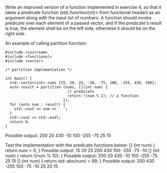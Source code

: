 Write an improved version of a function implemented in exercise 4, so that it
takes a predicate function (std::function<bool>(int)> from functional header) as an argument along with the input list of numbers.
A function should invoke predicate over each element of a passed vector, and if
the predicate's result is true, the element shall be on the left side, otherwise
it should be on the right side.

An example of calling partition function:
```
#include <iostream>
#include <functional>
#include <vector>

/* partition implementation */

int main() {
  std::vector<int> nums {15, 20, 25, -10, -75, 100, -255, 430, 200};
  auto result = partition (nums, [](int num) {
                            // predicate
                            return !(num % 2); // a function
                          });
  for (auto num : result) {
    std::cout << num << ' ';
  }
  std::cout << std::endl;
  return 0;
}
```
Possible output: 200 20 430 -10 100 -255 -75 25 15

Test the implementation with the predicate functions below:
[] (int num) { return num > 0; }
Possible output: 15 20 25 200 430 100 -255 -75 -10
[] (int num) { return !(num % 10); }
Possible output: 200 20 430 -10 100 -255 -75 25 15
[] (int num) { return std::abs(num) > 99; }
Possible output: 200 430 -255 100 -75 -10 25 20 15
